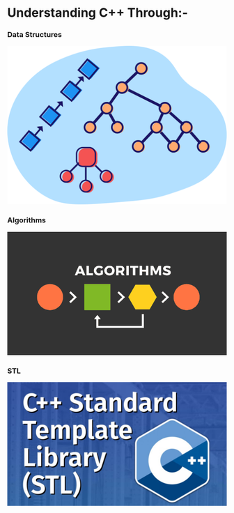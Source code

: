 


# Understanding C++ Through:-
### **Data Structures**
![alt text](https://github.com/SyedT1/Cpp/blob/master/img/0_UVG1F-0kLAEWAT3k.jpg)  

### **Algorithms**
![alt text](https://github.com/SyedT1/Cpp/blob/master/img/24_what-is-an-algorithm-featured.jpg)  

### **STL**
![alt text](https://github.com/SyedT1/Cpp/blob/master/img/maxresdefault.jpg)
